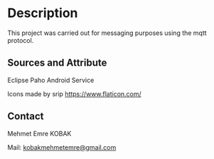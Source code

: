 # Description
This project was carried out for messaging purposes using the mqtt protocol.


## Sources and Attribute
Eclipse Paho Android Service

Icons made by srip https://www.flaticon.com/

## Contact
Mehmet Emre KOBAK

Mail: kobakmehmetemre@gmail.com



